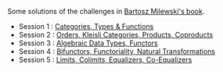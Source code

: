 Some solutions of the challenges in [Bartosz Milewski's book](/Category%20Theory%20for%20Programmers%20(Bartosz%20Milewski).pdf).

 - Session 1 : [Categories, Types & Functions](/session_1/Homework.pdf)
 - Session 2 : [Orders, Kleisli Categories, Products, Coproducts](/session_2/Homework.pdf)
 - Session 3 : [Algebraic Data Types, Functors](/session_3/Homework.pdf)
 - Session 4 : [Bifunctors, Functoriality, Natural Transformations](/session_4/Homework.pdf)
 - Session 5 : [Limits, Colimits, Equalizers, Co-Equalizers](/session_5/Homework.pdf)
